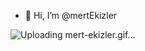 - 👋 Hi, I’m @mertEkizler

<!---
mertEkizler/mertEkizler is a ✨ special ✨ repository because its `README.md` (this file) appears on your GitHub profile.
You can click the Preview link to take a look at your changes.
--->

  ![Uploading mert-ekizler.gif…]()
